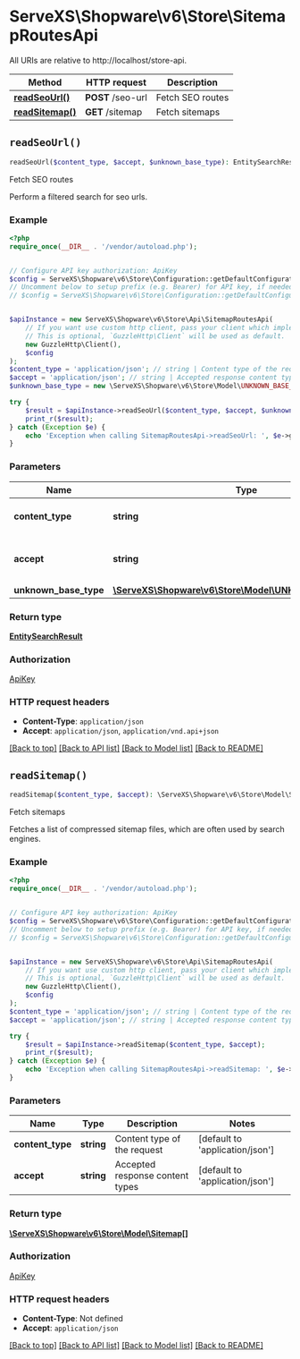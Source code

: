 # ServeXS\Shopware\v6\Store\SitemapRoutesApi

All URIs are relative to http://localhost/store-api.

Method | HTTP request | Description
------------- | ------------- | -------------
[**readSeoUrl()**](SitemapRoutesApi.md#readSeoUrl) | **POST** /seo-url | Fetch SEO routes
[**readSitemap()**](SitemapRoutesApi.md#readSitemap) | **GET** /sitemap | Fetch sitemaps


## `readSeoUrl()`

```php
readSeoUrl($content_type, $accept, $unknown_base_type): EntitySearchResult
```

Fetch SEO routes

Perform a filtered search for seo urls.

### Example

```php
<?php
require_once(__DIR__ . '/vendor/autoload.php');


// Configure API key authorization: ApiKey
$config = ServeXS\Shopware\v6\Store\Configuration::getDefaultConfiguration()->setApiKey('sw-access-key', 'YOUR_API_KEY');
// Uncomment below to setup prefix (e.g. Bearer) for API key, if needed
// $config = ServeXS\Shopware\v6\Store\Configuration::getDefaultConfiguration()->setApiKeyPrefix('sw-access-key', 'Bearer');


$apiInstance = new ServeXS\Shopware\v6\Store\Api\SitemapRoutesApi(
    // If you want use custom http client, pass your client which implements `GuzzleHttp\ClientInterface`.
    // This is optional, `GuzzleHttp\Client` will be used as default.
    new GuzzleHttp\Client(),
    $config
);
$content_type = 'application/json'; // string | Content type of the request
$accept = 'application/json'; // string | Accepted response content types
$unknown_base_type = new \ServeXS\Shopware\v6\Store\Model\UNKNOWN_BASE_TYPE(); // \ServeXS\Shopware\v6\Store\Model\UNKNOWN_BASE_TYPE

try {
    $result = $apiInstance->readSeoUrl($content_type, $accept, $unknown_base_type);
    print_r($result);
} catch (Exception $e) {
    echo 'Exception when calling SitemapRoutesApi->readSeoUrl: ', $e->getMessage(), PHP_EOL;
}
```

### Parameters

Name | Type | Description  | Notes
------------- | ------------- | ------------- | -------------
 **content_type** | **string**| Content type of the request | [default to &#39;application/json&#39;]
 **accept** | **string**| Accepted response content types | [default to &#39;application/json&#39;]
 **unknown_base_type** | [**\ServeXS\Shopware\v6\Store\Model\UNKNOWN_BASE_TYPE**](../Model/UNKNOWN_BASE_TYPE.md)|  | [optional]

### Return type

[**EntitySearchResult**](../Model/EntitySearchResult.md)

### Authorization

[ApiKey](../../README.md#ApiKey)

### HTTP request headers

- **Content-Type**: `application/json`
- **Accept**: `application/json`, `application/vnd.api+json`

[[Back to top]](#) [[Back to API list]](../../README.md#endpoints)
[[Back to Model list]](../../README.md#models)
[[Back to README]](../../README.md)

## `readSitemap()`

```php
readSitemap($content_type, $accept): \ServeXS\Shopware\v6\Store\Model\Sitemap[]
```

Fetch sitemaps

Fetches a list of compressed sitemap files, which are often used by search engines.

### Example

```php
<?php
require_once(__DIR__ . '/vendor/autoload.php');


// Configure API key authorization: ApiKey
$config = ServeXS\Shopware\v6\Store\Configuration::getDefaultConfiguration()->setApiKey('sw-access-key', 'YOUR_API_KEY');
// Uncomment below to setup prefix (e.g. Bearer) for API key, if needed
// $config = ServeXS\Shopware\v6\Store\Configuration::getDefaultConfiguration()->setApiKeyPrefix('sw-access-key', 'Bearer');


$apiInstance = new ServeXS\Shopware\v6\Store\Api\SitemapRoutesApi(
    // If you want use custom http client, pass your client which implements `GuzzleHttp\ClientInterface`.
    // This is optional, `GuzzleHttp\Client` will be used as default.
    new GuzzleHttp\Client(),
    $config
);
$content_type = 'application/json'; // string | Content type of the request
$accept = 'application/json'; // string | Accepted response content types

try {
    $result = $apiInstance->readSitemap($content_type, $accept);
    print_r($result);
} catch (Exception $e) {
    echo 'Exception when calling SitemapRoutesApi->readSitemap: ', $e->getMessage(), PHP_EOL;
}
```

### Parameters

Name | Type | Description  | Notes
------------- | ------------- | ------------- | -------------
 **content_type** | **string**| Content type of the request | [default to &#39;application/json&#39;]
 **accept** | **string**| Accepted response content types | [default to &#39;application/json&#39;]

### Return type

[**\ServeXS\Shopware\v6\Store\Model\Sitemap[]**](../Model/Sitemap.md)

### Authorization

[ApiKey](../../README.md#ApiKey)

### HTTP request headers

- **Content-Type**: Not defined
- **Accept**: `application/json`

[[Back to top]](#) [[Back to API list]](../../README.md#endpoints)
[[Back to Model list]](../../README.md#models)
[[Back to README]](../../README.md)

